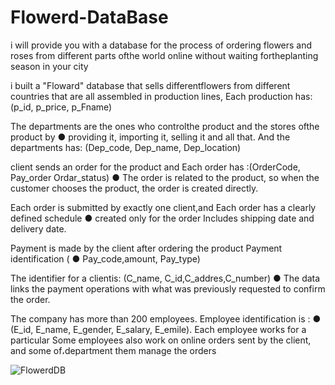 # Flowerd-DataBase


i will provide you with a
database for the process of ordering flowers and
roses from different parts ofthe world online without
waiting fortheplanting season in your city


i built a "Floward" database that sells differentflowers from different countries that are all
assembled in production lines, Each production has: (p_id, p_price, p_Fname)


The departments are the ones who controlthe product and the stores ofthe product by ●
providing it, importing it, selling it and all that. And the departments has: (Dep_code,
Dep_name, Dep_location)


client sends an order for the product and Each order has :(OrderCode, Pay_order Ordar_status) ●
The order is related to the product, so when the customer chooses the product, the order is
created directly.


Each order is submitted by exactly one client,and Each order has a clearly defined schedule ●
created only for the order Includes shipping date and delivery date.


Payment is made by the client after ordering the product Payment identification ( ●
Pay_code,amount, Pay_type)


The identifier for a clientis: (C_name, C_id,C_addres,C_number) ●
The data links the payment operations with what was previously requested to confirm the order.


The company has more than 200 employees. Employee identification is : ●
(E_id, E_name, E_gender, E_salary, E_emile). Each employee works for a particular
Some employees also work on online orders sent by the client, and some of،department
them manage the orders


![FlowerdDB](C:\Users\رؤوم\OneDrive\الصور.JPG)
